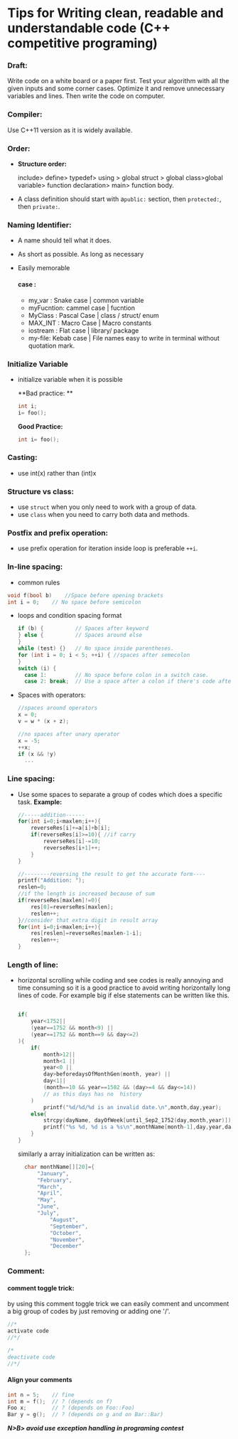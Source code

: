 # Tips for Writing clean, readable and understandable code (C++ competitive programing) 

### Draft:

Write code on a white board or a paper first. Test your algorithm with all the given inputs and some corner cases. Optimize it and remove unnecessary variables and lines. Then write the code on computer. 

### Compiler:

Use C++11 version as it is widely available.

### Order:

- **Structure order:**

   include> define> typedef> using >  global struct > global class>global variable> function declaration> main> function body.

- A class definition should start with a`public:` section, then `protected:`, then `private:`.  

### Naming Identifier: 

- A name should tell what it does.

- As short as possible. As long as necessary

- Easily memorable

  #### case :

  - my_var : Snake case | common variable
  - myFucntion: cammel case | fucntion
  - MyClass : Pascal Case | class / struct/ enum
  - MAX_INT : Macro Case | Macro constants
  - iostream : Flat case | library/ package
  - my-file: Kebab case | File names easy to write in terminal without quotation mark.

### Initialize Variable

- initialize variable when it is possible

  **Bad practice: **

  ```c++
  int i;
  i= foo();
  ```

  **Good Practice:**

  ```c++
  int i= foo();
  ```

### Casting:

- use int(x) rather than (int)x

### Structure vs class:

- use `struct` when you only need to work with a group of data.
- use `class` when you need to carry both data and methods.

### Postfix and prefix operation:

- use prefix operation for iteration inside loop is preferable `++i`.

### In-line spacing: 

-  common rules

  ```c++
  void f(bool b) 	//Space before opening brackets
  int i = 0;  	// No space before semicolon
  ```

- loops and condition spacing format

  ```c++
  if (b) {          // Spaces after keyword
  } else {          // Spaces around else
  }
  while (test) {}   // No space inside parentheses.
  for (int i = 0; i < 5; ++i) { //spaces after semecolon
  }
  switch (i) {	  
    case 1:         // No space before colon in a switch case.
    case 2: break;  // Use a space after a colon if there's code after it.
  ```

- Spaces with operators:

  ```c++
  //spaces around operators
  x = 0; 
  v = w * (x + z);
  
  //no spaces after unary operator
  x = -5;
  ++x;
  if (x && !y)
    ...
  ```

### Line spacing:

- Use some spaces to separate a group of codes which does a specific task. **Example:**

  ```c++
  //-----addition------
  for(int i=0;i<maxlen;i++){
      reverseRes[i]+=a[i]+b[i];
      if(reverseRes[i]>=10){ //if carry
          reverseRes[i]-=10;
          reverseRes[i+1]++;
      }
  }
  
  //--------reversing the result to get the accurate form----
  printf("Addition: ");
  reslen=0;
  //if the length is increased because of sum
  if(reverseRes[maxlen]!=0){
      res[0]=reverseRes[maxlen];
      reslen++;
  }//consider that extra digit in result array
  for(int i=0;i<maxlen;i++){
      res[reslen]=reverseRes[maxlen-1-i];
      reslen++;
  }
  ```



### Length of line:

- horizontal scrolling while coding and see codes is really annoying and time consuming so it is a good practice to avoid writing horizontally long lines of code. For example big if else statements can be written like this.

  ```c++
  
  if(
      year<1752||
      (year==1752 && month<9) ||
      (year==1752 && month==9 && day<=2)
  ){
      if(
          month>12||
          month<1 ||
          year<0 ||
          day>beforedaysOfMonthGen(month, year) ||
          day<1||
          (month==10 && year==1582 && (day>=4 && day<=14))
          // as this days has no  history
      )
          printf("%d/%d/%d is an invalid date.\n",month,day,year);
      else{
          strcpy(dayName, dayOfWeek[until_Sep2_1752(day,month,year)]);
          printf("%s %d, %d is a %s\n",monthName[month-1],day,year,dayName);
      }
  }
  ```

  similarly a array initialization can be written as:

  ```c++
  	char monthName[][20]={
  		"January",
  		"February",
  		"March",
  		"April",
  		"May",
  		"June",
  		"July",
    		"August",
    		"September",
    		"October",
    		"November",
    		"December"
  	};
  ```

  

### Comment:

#### comment toggle trick: 

by using this comment toggle trick we can easily comment and uncomment a big group of codes by just removing or adding one '/'.

```c++
//*
activate code
//*/

/*
deactivate code
//*/
```

#### Align your comments

```c++
int n = 5;    // fine
int m = f();  // ? (depends on f)
Foo x;        // ? (depends on Foo::Foo)
Bar y = g();  // ? (depends on g and on Bar::Bar)
```



***N>B> avoid use exception handling in programing contest***

